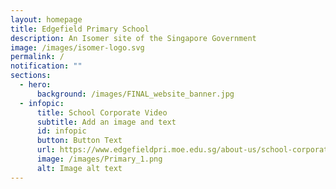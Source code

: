 ```yaml
---
layout: homepage
title: Edgefield Primary School
description: An Isomer site of the Singapore Government
image: /images/isomer-logo.svg
permalink: /
notification: ""
sections:
  - hero:
      background: /images/FINAL_website_banner.jpg
  - infopic:
      title: School Corporate Video
      subtitle: Add an image and text
      id: infopic
      button: Button Text
      url: https://www.edgefieldpri.moe.edu.sg/about-us/school-corporate-video/
      image: /images/Primary_1.png
      alt: Image alt text
---
```

